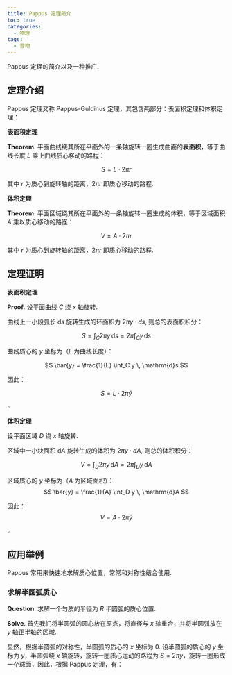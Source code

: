 ```yaml
---
title: Pappus 定理简介
toc: true
categories:
  - 物理
tags:
  - 普物
---
```


Pappus 定理的简介以及一种推广.

<!-- more -->

## 定理介绍

Pappus 定理又称 Pappus-Guldinus 定理，其包含两部分：表面积定理和体积定理：

**表面积定理**

$\mathbf{Theorem}.$ 平面曲线绕其所在平面外的一条轴旋转一圈生成曲面的**表面积**，等于曲线长度 $L$ 乘上曲线质心移动的路程：

$$ S = L \cdot 2 \pi r $$

其中 $r$ 为质心到旋转轴的距离，$2 \pi r$ 即质心移动的路程.

**体积定理**

$\mathbf{Theorem}.$ 平面区域绕其所在平面外的一条轴旋转一圈生成的体积，等于区域面积 $A$ 乘以质心移动的路径：

$$ V = A \cdot 2 \pi r $$

其中 $r$ 为质心到旋转轴的距离，$2 \pi r$ 即质心移动的路程.

## 定理证明

**表面积定理**

$\mathbf{Proof}.$ 设平面曲线 $C$ 绕 $x$ 轴旋转.

曲线上一小段弧长 $\mathrm{d}s$ 旋转生成的环面积为 $2\pi y \cdot ds$, 则总的表面积积分：

$$ S = \int_C 2\pi y \, \mathrm{d}s = 2\pi \int_C y \, \mathrm{d}s $$

曲线质心的 $y$ 坐标为（$L$ 为曲线长度）： 

$$ \bar{y} = \frac{1}{L} \int_C y \, \mathrm{d}s $$

因此：

$$ S = L \cdot 2\pi \bar{y} $$

$\square$

**体积定理**

设平面区域 $D$ 绕 $x$ 轴旋转.

区域中一小块面积 $\mathrm{d}A$ 旋转生成的体积为 $2\pi y \cdot dA$, 则总的体积积分：

$$ V = \int_D 2\pi y \, \mathrm{d}A = 2\pi \int_D y \, \mathrm{d}A $$

区域质心的 $y$ 坐标为（$A$ 为区域面积）： 
$$ \bar{y} = \frac{1}{A} \int_D y \, \mathrm{d}A $$

因此：
$$ V = A \cdot 2\pi \bar{y} $$

$\square$

## 应用举例

Pappus 常用来快速地求解质心位置，常常和对称性结合使用.

### 求解半圆弧质心

$\mathbf{Question}.$ 求解一个匀质的半径为 $R$ 半圆弧的质心位置.

$\mathbf{Solve}.$ 首先我们将半圆弧的圆心放在原点，将直径与 $x$ 轴重合，并将半圆弧放在 $y$ 轴正半轴的区域. 

显然，根据半圆弧的对称性，半圆弧的质心的 $x$ 坐标为 $0$. 设半圆弧的质心的 $y$ 坐标为 $y$，半圆弧绕 $x$ 轴旋转，旋转一圈质心运动的路程为 $S = 2 \pi y$，旋转一圈形成一个球面，因此，根据 Pappus 定理，有：
